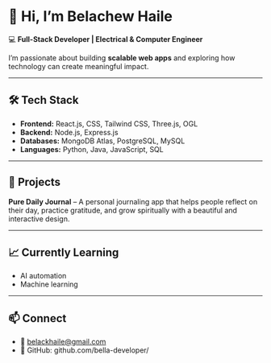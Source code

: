 # 👋 Hi, I’m Belachew Haile

💻 **Full-Stack Developer | Electrical & Computer Engineer**  

I’m passionate about building **scalable web apps** and exploring how technology can create meaningful impact.  

---

## 🛠 Tech Stack  
- **Frontend:** React.js, CSS, Tailwind CSS, Three.js, OGL  
- **Backend:** Node.js, Express.js  
- **Databases:** MongoDB Atlas, PostgreSQL, MySQL  
- **Languages:** Python, Java, JavaScript, SQL  

---

## 🚀 Projects  
**Pure Daily Journal** – A personal journaling app that helps people reflect on their day, practice gratitude, and grow spiritually with a beautiful and interactive design.  
  

---

## 📈 Currently Learning  
- AI automation
-  Machine learning


---

## 📫 Connect  
- 📧 belackhaile@gmail.com  
- 🐙 GitHub:  github.com/bella-developer/


<!--
**bella-developer/bella-developer** is a ✨ _special_ ✨ repository because its `README.md` (this file) appears on your GitHub profile.

Here are some ideas to get you started:

- 🔭 I’m currently working on ...
- 🌱 I’m currently learning ...
- 👯 I’m looking to collaborate on ...
- 🤔 I’m looking for help with ...
- 💬 Ask me about ...
- 📫 How to reach me: ...
- 😄 Pronouns: ...
- ⚡ Fun fact: ...
-->
